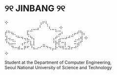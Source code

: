 
# ୨୧ JINBANG ୨୧

⊹⠀⠀⠀⠀⠀ ⠀⠀⠀⠀ ⢠⠖⢆   
⠀⠀⠀⠀⠀⠀⠀⠀⢀⣀⣠⠃⠀⠈⢆⣀⡀ ⊹    
⡞⠓⢦⡀⠀⠀⠀⣏⠉⠀⠀⠀⠀⠀⠀⠀⠉⣩⠆⠀⠀⢀⡤⠞⢳⡄   
⣹⢤⣀⠈⠓⠲⢤⣌⠳⡄⠀⠀⠀⠀⠀⢠⠞⣡⠤⠴⠚⠉⢀⣠⢾ ⊹    
⠘⢦⡬⠅⠀⢠⠖⠋⣇⡇⠀⠀⣀⠀⠀⠘⡷⡏⠒⡆⠀⠀⠭⣴⠋⠀   
⠀⠀⠙⠒⠾⠤⠟⠋⠘⠦⠔⠊⠉⠙⠲⡤⠗⠙⠻⠥⠽⠖⠚⠁   
⊹   

Student at the Department of Computer Engineering,    
Seoul National University of Science and Technology


